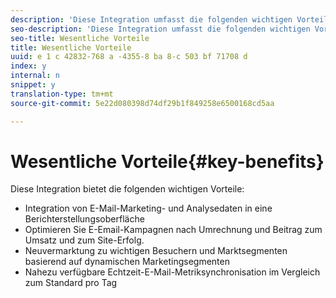 ```yaml
---
description: 'Diese Integration umfasst die folgenden wichtigen Vorteile. '
seo-description: 'Diese Integration umfasst die folgenden wichtigen Vorteile. '
seo-title: Wesentliche Vorteile
title: Wesentliche Vorteile
uuid: e 1 c 42832-768 a -4355-8 ba 8-c 503 bf 71708 d
index: y
internal: n
snippet: y
translation-type: tm+mt
source-git-commit: 5e22d080398d74df29b1f849258e6500168cd5aa

---
```



# Wesentliche Vorteile{#key-benefits}

Diese Integration bietet die folgenden wichtigen Vorteile:

* Integration von E-Mail-Marketing- und Analysedaten in eine Berichterstellungsoberfläche
* Optimieren Sie E-Email-Kampagnen nach Umrechnung und Beitrag zum Umsatz und zum Site-Erfolg.
* Neuvermarktung zu wichtigen Besuchern und Marktsegmenten basierend auf dynamischen Marketingsegmenten
* Nahezu verfügbare Echtzeit-E-Mail-Metriksynchronisation im Vergleich zum Standard pro Tag

